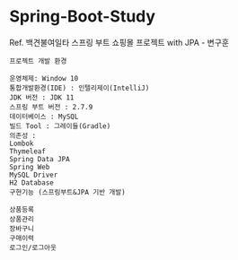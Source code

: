# Spring-Boot-Study
Ref. 백견불여일타 스프링 부트 쇼핑몰 프로젝트 with JPA - 변구훈

    프로젝트 개발 환경
    
    운영체제: Window 10
    통합개발환경(IDE) : 인텔리제이(IntelliJ)
    JDK 버전 : JDK 11
    스프링 부트 버전 : 2.7.9
    데이터베이스 : MySQL
    빌드 Tool : 그레이들(Gradle)
    의존성 :
    Lombok
    Thymeleaf
    Spring Data JPA
    Spring Web
    MySQL Driver
    H2 Database
    구현기능 (스프링부트&JPA 기반 개발)
    
    상품등록
    상품관리
    장바구니
    구매이력
    로그인/로그아웃
